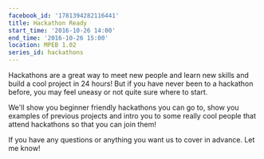 ```yaml
---
facebook_id: '1781394282116441'
title: Hackathon Ready
start_time: '2016-10-26 14:00'
end_time: '2016-10-26 15:00'
location: MPEB 1.02
series_id: hackathons
---
```


Hackathons are a great way to meet new people and learn new skills and build a cool project in 24 hours! But if you have never been to a hackathon before, you may feel uneasy or not quite sure where to start.   
  
We'll show you beginner friendly hackathons you can go to, show you examples of previous projects and intro you to some really cool people that attend hackathons so that you can join them!   
  
If you have any questions or anything you want us to cover in advance. Let me know!